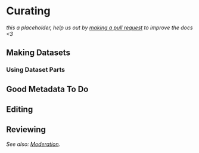 # Curating

<div class="big-emphasis" markdown="1">

*this a placeholder, help us out by [making a pull request](../develop/contributing.md)
to improve the docs <3*

</div>

## Making Datasets

### Using Dataset Parts

## Good Metadata To Do


## Editing



## Reviewing

*See also: [Moderation](./moderation.md).*

